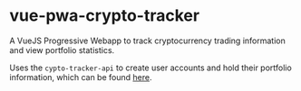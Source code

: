 # vue-pwa-crypto-tracker
A VueJS Progressive Webapp to track cryptocurrency trading information and view portfolio statistics.

Uses the `cypto-tracker-api` to create user accounts and hold their portfolio information, which can be found [here](https://github.com/david-daly/crypto-tracker-api).
